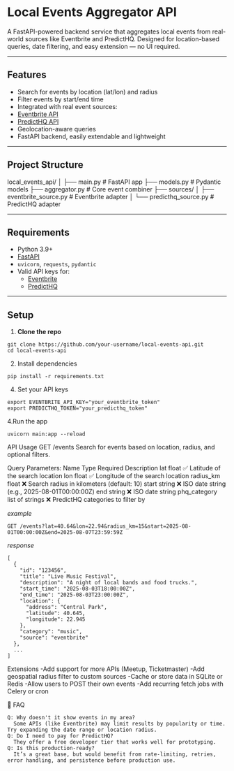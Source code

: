 # Local Events Aggregator API

A FastAPI-powered backend service that aggregates local events from real-world sources like Eventbrite and PredictHQ. Designed for location-based queries, date filtering, and easy extension — no UI required.

---

## Features

-  Search for events by location (lat/lon) and radius
-  Filter events by start/end time
-  Integrated with real event sources:
  - [Eventbrite API](https://www.eventbrite.com/developer/v3/)
  - [PredictHQ API](https://developer.predicthq.com/)
-  Geolocation-aware queries
-  FastAPI backend, easily extendable and lightweight

---

##  Project Structure

local_events_api/
│
├── main.py # FastAPI app
├── models.py # Pydantic models
├── aggregator.py # Core event combiner
├── sources/
│ ├── eventbrite_source.py # Eventbrite adapter
│ └── predicthq_source.py # PredictHQ adapter


---

## Requirements

- Python 3.9+
- [FastAPI](https://fastapi.tiangolo.com/)
- `uvicorn`, `requests`, `pydantic`
- Valid API keys for:
  - [Eventbrite](https://www.eventbrite.com/platform/api-keys)
  - [PredictHQ](https://www.predicthq.com/)

---

## Setup

1. **Clone the repo**
```
git clone https://github.com/your-username/local-events-api.git
cd local-events-api
```

2. Install dependencies
```
pip install -r requirements.txt
```

4. Set your API keys
```
export EVENTBRITE_API_KEY="your_eventbrite_token"
export PREDICTHQ_TOKEN="your_predicthq_token"
```

4.Run the app
```
uvicorn main:app --reload
```

 API Usage
GET /events
Search for events based on location, radius, and optional filters.

Query Parameters:
Name	Type	Required	Description
lat	float	✅	Latitude of the search location
lon	float	✅	Longitude of the search location
radius_km	float	❌	Search radius in kilometers (default: 10)
start	string	❌	ISO date string (e.g., 2025-08-01T00:00:00Z)
end	string	❌	ISO date string
phq_category	list of strings	❌	PredictHQ categories to filter by

*example*
```
GET /events?lat=40.64&lon=22.94&radius_km=15&start=2025-08-01T00:00:00Z&end=2025-08-07T23:59:59Z
```

*response*
```
[
  {
    "id": "123456",
    "title": "Live Music Festival",
    "description": "A night of local bands and food trucks.",
    "start_time": "2025-08-03T18:00:00Z",
    "end_time": "2025-08-03T23:00:00Z",
    "location": {
      "address": "Central Park",
      "latitude": 40.645,
      "longitude": 22.945
    },
    "category": "music",
    "source": "eventbrite"
  },
  ...
]
```

 Extensions
 -Add support for more APIs (Meetup, Ticketmaster)
 -Add geospatial radius filter to custom sources
 -Cache or store data in SQLite or Redis
 -Allow users to POST their own events
 -Add recurring fetch jobs with Celery or cron

 🙋 FAQ
```
Q: Why doesn't it show events in my area?
  Some APIs (like Eventbrite) may limit results by popularity or time. Try expanding the date range or location radius.
Q: Do I need to pay for PredictHQ?
  They offer a free developer tier that works well for prototyping.
Q: Is this production-ready?
  It’s a great base, but would benefit from rate-limiting, retries, error handling, and persistence before production use.
```
